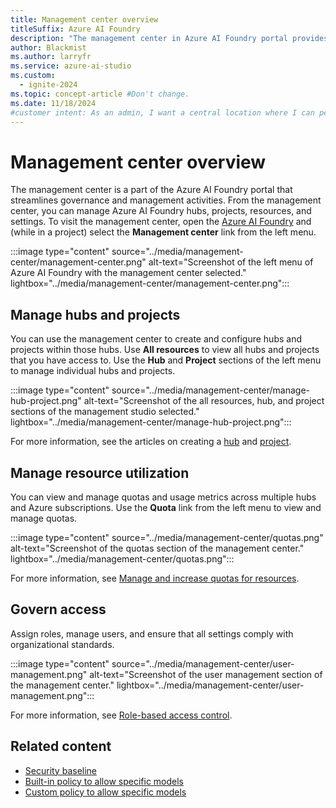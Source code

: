 ```yaml
---
title: Management center overview
titleSuffix: Azure AI Foundry
description: "The management center in Azure AI Foundry portal provides a centralized hub for governance and management activities."
author: Blackmist
ms.author: larryfr
ms.service: azure-ai-studio
ms.custom:
  - ignite-2024
ms.topic: concept-article #Don't change.
ms.date: 11/18/2024
#customer intent: As an admin, I want a central location where I can perform governance and management activities.
---
```


# Management center overview

The management center is a part of the Azure AI Foundry portal that streamlines governance and management activities. From the management center, you can manage Azure AI Foundry hubs, projects, resources, and settings. To visit the management center, open the [Azure AI Foundry](https://ai.azure.com) and (while in a project) select the __Management center__ link from the left menu.

:::image type="content" source="../media/management-center/management-center.png" alt-text="Screenshot of the left menu of Azure AI Foundry with the management center selected." lightbox="../media/management-center/management-center.png":::

## Manage hubs and projects

You can use the management center to create and configure hubs and projects within those hubs. Use __All resources__ to view all hubs and projects that you have access to. Use the __Hub__ and __Project__ sections of the left menu to manage individual hubs and projects.

:::image type="content" source="../media/management-center/manage-hub-project.png" alt-text="Screenshot of the all resources, hub, and project sections of the management studio selected." lightbox="../media/management-center/manage-hub-project.png":::

For more information, see the articles on creating a [hub](../how-to/create-azure-ai-resource.md#create-a-hub-in-azure-ai-foundry-portal) and [project](../how-to/create-projects.md).

## Manage resource utilization

You can view and manage quotas and usage metrics across multiple hubs and Azure subscriptions. Use the __Quota__ link from the left menu to view and manage quotas.

:::image type="content" source="../media/management-center/quotas.png" alt-text="Screenshot of the quotas section of the management center." lightbox="../media/management-center/quotas.png":::

For more information, see [Manage and increase quotas for resources](../how-to/quota.md).

## Govern access

Assign roles, manage users, and ensure that all settings comply with organizational standards.

:::image type="content" source="../media/management-center/user-management.png" alt-text="Screenshot of the user management section of the management center." lightbox="../media/management-center/user-management.png":::

For more information, see [Role-based access control](rbac-ai-studio.md#assigning-roles-in-azure-ai-foundry-portal).

## Related content

- [Security baseline](/security/benchmark/azure/baselines/azure-ai-studio-security-baseline)
- [Built-in policy to allow specific models](../how-to/built-in-policy-model-deployment.md)
- [Custom policy to allow specific models](../how-to/custom-policy-model-deployment.md)

